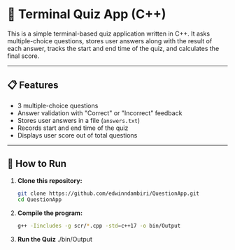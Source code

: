 # 🧠 Terminal Quiz App (C++)

This is a simple terminal-based quiz application written in C++. It asks multiple-choice questions, stores user answers along with the result of each answer, tracks the start and end time of the quiz, and calculates the final score.

---

## 📋 Features

- 3 multiple-choice questions
- Answer validation with "Correct" or "Incorrect" feedback
- Stores user answers in a file (`answers.txt`)
- Records start and end time of the quiz
- Displays user score out of total questions

---

## 🚀 How to Run

1. **Clone this repository:**

   ```bash
   git clone https://github.com/edwinndambiri/QuestionApp.git
   cd QuestionApp

   ```

2. **Compile the program:**

   ```bash
   g++ -Iincludes -g scr/*.cpp -std=c++17 -o bin/Output

   ```

3. **Run the Quiz**
   ./bin/Output

